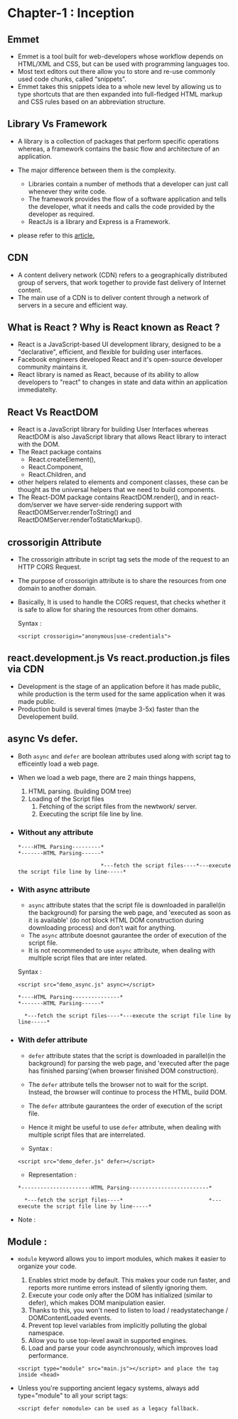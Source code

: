 # Chapter-1 : Inception

## Emmet

- Emmet is a tool built for web-developers whose workflow depends on HTML/XML and CSS, but can be used with programming languages too.
- Most text editors out there allow you to store and re-use commonly used code chunks, called “snippets”.
- Emmet takes this snippets idea to a whole new level by allowing us to type shortcuts that are then expanded into full-fledged HTML markup and CSS rules based on an abbreviation structure.

## Library Vs Framework

- A library is a collection of packages that perform specific operations whereas, a framework contains the basic flow and architecture of an application.
- The major difference between them is the complexity.

  - Libraries contain a number of methods that a developer can just call whenever they write code.
  - The framework provides the flow of a software application and tells the developer, what it needs and calls the code provided by the developer as required.
  - ReactJs is a library and Express is a Framework.

- please refer to this [article.](https://www.interviewbit.com/blog/framework-vs-library/)

## CDN

- A content delivery network (CDN) refers to a geographically distributed group of servers, that work together to provide fast delivery of Internet content.
- The main use of a CDN is to deliver content through a network of servers in a secure and efficient way.

## What is React ? Why is React known as React ?

- React is a JavaScript-based UI development library, designed to be a "declarative", efficient, and flexible for building user interfaces.
- Facebook engineers developed React and it's open-source developer community maintains it.
- React library is named as React, because of its ability to allow developers to "react" to changes in state and data within an application immediatelty.

## React Vs ReactDOM

- React is a JavaScript library for building User Interfaces whereas ReactDOM is also JavaScript library that allows React library to interact with the DOM.
- The React package contains
  - React.createElement(),
  - React.Component,
  - React.Children, and
- other helpers related to elements and component classes, these can be thought as the universal helpers that we need to build components.
- The React-DOM package contains ReactDOM.render(), and in react-dom/server we have server-side rendering support with ReactDOMServer.renderToString() and ReactDOMServer.renderToStaticMarkup().

## crossorigin Attribute

- The crossorigin attribute in script tag sets the mode of the request to an HTTP CORS Request.
- The purpose of crossorigin attribute is to share the resources from one domain to another domain.
- Basically, It is used to handle the CORS request, that checks whether it is safe to allow for sharing the resources from other domains.

  Syntax :

  ```
  <script crossorigin="anonymous|use-credentials">
  ```

## react.development.js Vs react.production.js files via CDN

- Development is the stage of an application before it has made public, while production is the term used for the same application when it was made public.
- Production build is several times (maybe 3-5x) faster than the Developement build.

## async Vs defer.

- Both `async` and `defer` are boolean attributes used along with script tag to efficeintly load a web page.
- When we load a web page, there are 2 main things happens,

  1. HTML parsing. (building DOM tree)
  2. Loading of the Script files
     1. Fetching of the script files from the newtwork/ server.
     2. Executing the script file line by line.

- ### Without any attribute

  ```
  *----HTML Parsing---------*                                                                         *-------HTML Parsing------*

                            *---fetch the script files----*---execute the script file line by line-----*
  ```

- ### With async attribute

  - `async` attribute states that the script file is downloaded in parallel(in the background) for parsing the web page, and 'executed as soon as it is available' (do not block HTML DOM construction during downloading process) and don’t wait for anything.
  - The `async` attribute doesnot gaurantee the order of execution of the script file.
  - It is not recommended to use `async` attribute, when dealing with multiple script files that are inter related.

  Syntax :

  ```
  <script src="demo_async.js" async></script>
  ```

  ```
  *----HTML Parsing---------------*                                           *-------HTML Parsing------*

    *---fetch the script files----*---execute the script file line by line-----*
  ```

- ### With defer attribute

  - `defer` attribute states that the script is downloaded in parallel(in the background) for parsing the web page, and 'executed after the page has finished parsing'(when browser finished DOM construction).
  - The `defer` attribute tells the browser not to wait for the script. Instead, the browser will continue to process the HTML, build DOM.
  - The `defer` attribute gaurantees the order of execution of the script file.
  - Hence it might be useful to use `defer` attribute, when dealing with multiple script files that are interrelated.

  - Syntax :

  ```
  <script src="demo_defer.js" defer></script>
  ```

  - Representation :

  ```
  *----------------------HTML Parsing-------------------------*

    *---fetch the script files----*                           *---execute the script file line by line-----*
  ```

- Note :

## Module :

- `module` keyword allows you to import modules, which makes it easier to organize your code.

  1. Enables strict mode by default. This makes your code run faster, and reports more runtime errors instead of silently ignoring them.
  2. Execute your code only after the DOM has initialized (similar to defer), which makes DOM manipulation easier.
  3. Thanks to this, you won't need to listen to load / readystatechange / DOMContentLoaded events.
  4. Prevent top level variables from implicitly polluting the global namespace.
  5. Allow you to use top-level await in supported engines.
  6. Load and parse your code asynchronously, which improves load performance.

  ```
  <script type="module" src="main.js"></script> and place the tag inside <head>
  ```

- Unless you're supporting ancient legacy systems, always add type="module" to all your script tags:

  ```
  <script defer nomodule> can be used as a legacy fallback.
  ```

